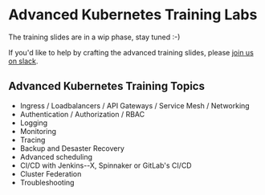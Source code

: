 # Advanced Kubernetes Training Labs

The training slides are in a wip phase, stay tuned :-\)

If you'd like to help by crafting the advanced training slides, please [join us on slack](https://kubernauts-slack-join.herokuapp.com/).

## Advanced Kubernetes Training Topics

* Ingress / Loadbalancers / API Gateways / Service Mesh / Networking
* Authentication / Authorization / RBAC
* Logging
* Monitoring
* Tracing
* Backup and Desaster Recovery
* Advanced scheduling
* CI/CD with Jenkins--X, Spinnaker or GitLab's CI/CD
* Cluster Federation
* Troubleshooting



